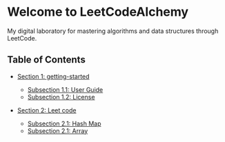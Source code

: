 # Welcome to LeetCodeAlchemy

My digital laboratory for mastering algorithms and data structures through LeetCode.


## Table of Contents

* [Section 1: getting-started](./getting-started.md)
    * [Subsection 1.1: User Guide](./getting-started.md)
    * [Subsection 1.2: License](./LICENSE.md)
  
* [Section 2: Leet code](./tutorials/index.md)
    * [Subsection 2.1: Hash Map](./tutorials/hashtable/index.md)
    * [Subsection 2.1: Array](./tutorials/array/index.md)
    <!-- * [Subsection 2.2: Two Pointer](#subsection-22-two-pointer) -->